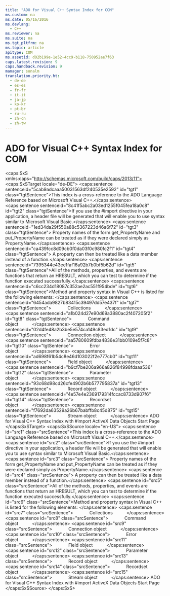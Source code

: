 ```yaml
---
title: "ADO for Visual C++ Syntax Index for COM"
ms.custom: na
ms.date: 05/16/2016
ms.devlang: 
  - C++
ms.reviewer: na
ms.suite: na
ms.tgt_pltfrm: na
ms.topic: article
apitype: COM
ms.assetid: d02b199e-1e52-4cc9-b118-750952ae7f63
caps.latest.revision: 9
caps.handback.revision: 9
manager: sonalm
translation.priority.ht: 
  - de-de
  - es-es
  - fr-fr
  - it-it
  - ja-jp
  - ko-kr
  - pt-br
  - ru-ru
  - zh-cn
  - zh-tw
---
```

# ADO for Visual C++ Syntax Index for COM
<?xml version="1.0" encoding="utf-8"?>
<caps:SxS xmlns:caps="http://schemas.microsoft.com/build/caps/2013/11">
  <caps:SxSTarget locale="de-DE">
    <developerReferenceWithoutSyntaxDocument xsi:schemaLocation="http://ddue.schemas.microsoft.com/authoring/2003/5 http://dduestorage.blob.core.windows.net/ddueschema/developer.xsd" xmlns="http://ddue.schemas.microsoft.com/authoring/2003/5" xmlns:xlink="http://www.w3.org/1999/xlink" xmlns:xsi="http://www.w3.org/2001/XMLSchema-instance">
      <introduction>
        <para>
          <caps:sentence sentenceid="5cab9adcaaa50031563df240535e2592" id="tgt1" class="tgtSentence">This index is a cross-reference to the ADO Language Reference based on Microsoft Visual C++.</caps:sentence>
        </para>
        <para>
          <caps:sentence sentenceid="8c41f5abc2a03ed1255f045fea18a0c8" id="tgt2" class="tgtSentence">If you use the <legacyBold>#import</legacyBold> directive in your application, a header file will be generated that will enable you to use syntax similar to Microsoft Visual Basic.</caps:sentence>
          <caps:sentence sentenceid="1ed34da29f550a88c5367223d46a6f72" id="tgt3" class="tgtSentence"> Property names of the form <legacyBold>get_</legacyBold><legacyItalic>PropertyName</legacyItalic> and <legacyBold>put_</legacyBold><legacyItalic>PropertyName</legacyItalic> can be treated as if they were declared simply as <legacyItalic>PropertyName</legacyItalic>.</caps:sentence>
          <caps:sentence sentenceid="ca439fcc8d09cb0f0da03f0c980fc2f1" id="tgt4" class="tgtSentence"> A property can then be treated like a data member instead of a function.</caps:sentence>
        </para>
        <para>
          <caps:sentence sentenceid="7395344e43ee1faf16a92b7b0bf5b62d" id="tgt5" class="tgtSentence">All of the methods, properties, and events are functions that return an <legacyBold>HRESULT</legacyBold>, which you can test to determine if the function executed successfully.</caps:sentence>
        </para>
        <para>
          <caps:sentence sentenceid="c6cc234d18087c352ae2ac551f954bde" id="tgt6" class="tgtSentence">Method and property syntax in Visual C++ is listed for the following elements:  </caps:sentence>
        </para>
        <list class="bullet">
          <listItem>
            <para>
              <caps:sentence sentenceid="6454ada9827b83415c39497dd57e437f" id="tgt7" class="tgtSentence">             <legacyLink xlink:href="6a0109a0-f2d9-4f7c-8e1e-42763f9acaea">Collections</legacyLink>           </caps:sentence>
            </para>
          </listItem>
          <listItem>
            <para>
              <caps:sentence sentenceid="a1b024d27e90d69a3880ac2f407205f2" id="tgt8" class="tgtSentence">             <legacyLink xlink:href="cf12cbd1-25f7-4bb5-aa94-0fe823b3b6d6">Command object</legacyLink>           </caps:sentence>
            </para>
          </listItem>
          <listItem>
            <para>
              <caps:sentence sentenceid="02d4fe48a2b3be5e574ca149c83ed1dc" id="tgt9" class="tgtSentence">             <legacyLink xlink:href="cb5e1e15-c5b4-44ab-892f-bf1ae601d0a5">Connection object</legacyLink>           </caps:sentence>
            </para>
          </listItem>
          <listItem>
            <para>
              <caps:sentence sentenceid="aa5780609fdba4836e31bb0109e5f7c8" id="tgt10" class="tgtSentence">             <legacyLink xlink:href="1c3fafe1-8bcc-4c04-b8d1-f5ffebac00dd">Error object</legacyLink>           </caps:sentence>
            </para>
          </listItem>
          <listItem>
            <para>
              <caps:sentence sentenceid="ad698f61b54c8e46d103022f2e777cb0" id="tgt11" class="tgtSentence">             <legacyLink xlink:href="04631b08-3937-440b-ac09-cd166f239908">Field object</legacyLink>           </caps:sentence>
            </para>
          </listItem>
          <listItem>
            <para>
              <caps:sentence sentenceid="b9cf7be206a966a826f84998fdaaa536" id="tgt12" class="tgtSentence">             <legacyLink xlink:href="74801dc1-cf0f-4a6e-960b-5990fe55e30d">Parameter object</legacyLink>           </caps:sentence>
            </para>
          </listItem>
          <listItem>
            <para>
              <caps:sentence sentenceid="93c68d98cd26cfe4902b6b577795837a" id="tgt13" class="tgtSentence">             <legacyLink xlink:href="c4ce8532-a4d8-4f74-9488-9389b6695958">Record object</legacyLink>           </caps:sentence>
            </para>
          </listItem>
          <listItem>
            <para>
              <caps:sentence sentenceid="4e57e4e2369179314fccac8733d907f6" id="tgt14" class="tgtSentence">             <legacyLink xlink:href="affc847c-a533-4c8a-bdff-3682fdb5df5f">Recordset object</legacyLink>           </caps:sentence>
            </para>
          </listItem>
          <listItem>
            <para>
              <caps:sentence sentenceid="f7692da63529a26b67babffb8c45d875" id="tgt15" class="tgtSentence">             <legacyLink xlink:href="dddcceef-9296-4fb3-8eca-94b17d0148de">Stream object</legacyLink>           </caps:sentence>
            </para>
          </listItem>
        </list>
      </introduction>
      <relatedTopics>
        <link xlink:href="5930ccd2-5bab-448a-b0bf-773b8a83e87c">ADO for Visual C++ Syntax Index with #import</link>
        <link xlink:href="2fa6237b-44b8-4b6c-9952-5acd80a54e20">ActiveX Data Objects Start Page</link>
      </relatedTopics>
    </developerReferenceWithoutSyntaxDocument>
  </caps:SxSTarget>
  <caps:SxSSource locale="en-US">
    <developerReferenceWithoutSyntaxDocument xsi:schemaLocation="http://ddue.schemas.microsoft.com/authoring/2003/5 http://dduestorage.blob.core.windows.net/ddueschema/developer.xsd" xmlns="http://ddue.schemas.microsoft.com/authoring/2003/5" xmlns:xlink="http://www.w3.org/1999/xlink" xmlns:xsi="http://www.w3.org/2001/XMLSchema-instance">
      <introduction>
        <para>
          <caps:sentence id="src1" class="srcSentence">This index is a cross-reference to the ADO Language Reference based on Microsoft Visual C++.</caps:sentence>
        </para>
        <para>
          <caps:sentence id="src2" class="srcSentence">If you use the <legacyBold>#import</legacyBold> directive in your application, a header file will be generated that will enable you to use syntax similar to Microsoft Visual Basic.</caps:sentence>
          <caps:sentence id="src3" class="srcSentence"> Property names of the form <legacyBold>get_</legacyBold><legacyItalic>PropertyName</legacyItalic> and <legacyBold>put_</legacyBold><legacyItalic>PropertyName</legacyItalic> can be treated as if they were declared simply as <legacyItalic>PropertyName</legacyItalic>.</caps:sentence>
          <caps:sentence id="src4" class="srcSentence"> A property can then be treated like a data member instead of a function.</caps:sentence>
        </para>
        <para>
          <caps:sentence id="src5" class="srcSentence">All of the methods, properties, and events are functions that return an <legacyBold>HRESULT</legacyBold>, which you can test to determine if the function executed successfully.</caps:sentence>
        </para>
        <para>
          <caps:sentence id="src6" class="srcSentence">Method and property syntax in Visual C++ is listed for the following elements:  </caps:sentence>
        </para>
        <list class="bullet">
          <listItem>
            <para>
              <caps:sentence id="src7" class="srcSentence">             <legacyLink xlink:href="6a0109a0-f2d9-4f7c-8e1e-42763f9acaea">Collections</legacyLink>           </caps:sentence>
            </para>
          </listItem>
          <listItem>
            <para>
              <caps:sentence id="src8" class="srcSentence">             <legacyLink xlink:href="cf12cbd1-25f7-4bb5-aa94-0fe823b3b6d6">Command object</legacyLink>           </caps:sentence>
            </para>
          </listItem>
          <listItem>
            <para>
              <caps:sentence id="src9" class="srcSentence">             <legacyLink xlink:href="cb5e1e15-c5b4-44ab-892f-bf1ae601d0a5">Connection object</legacyLink>           </caps:sentence>
            </para>
          </listItem>
          <listItem>
            <para>
              <caps:sentence id="src10" class="srcSentence">             <legacyLink xlink:href="1c3fafe1-8bcc-4c04-b8d1-f5ffebac00dd">Error object</legacyLink>           </caps:sentence>
            </para>
          </listItem>
          <listItem>
            <para>
              <caps:sentence id="src11" class="srcSentence">             <legacyLink xlink:href="04631b08-3937-440b-ac09-cd166f239908">Field object</legacyLink>           </caps:sentence>
            </para>
          </listItem>
          <listItem>
            <para>
              <caps:sentence id="src12" class="srcSentence">             <legacyLink xlink:href="74801dc1-cf0f-4a6e-960b-5990fe55e30d">Parameter object</legacyLink>           </caps:sentence>
            </para>
          </listItem>
          <listItem>
            <para>
              <caps:sentence id="src13" class="srcSentence">             <legacyLink xlink:href="c4ce8532-a4d8-4f74-9488-9389b6695958">Record object</legacyLink>           </caps:sentence>
            </para>
          </listItem>
          <listItem>
            <para>
              <caps:sentence id="src14" class="srcSentence">             <legacyLink xlink:href="affc847c-a533-4c8a-bdff-3682fdb5df5f">Recordset object</legacyLink>           </caps:sentence>
            </para>
          </listItem>
          <listItem>
            <para>
              <caps:sentence id="src15" class="srcSentence">             <legacyLink xlink:href="dddcceef-9296-4fb3-8eca-94b17d0148de">Stream object</legacyLink>           </caps:sentence>
            </para>
          </listItem>
        </list>
      </introduction>
      <relatedTopics>
        <link xlink:href="5930ccd2-5bab-448a-b0bf-773b8a83e87c">ADO for Visual C++ Syntax Index with #import</link>
        <link xlink:href="2fa6237b-44b8-4b6c-9952-5acd80a54e20">ActiveX Data Objects Start Page</link>
      </relatedTopics>
    </developerReferenceWithoutSyntaxDocument>
  </caps:SxSSource>
</caps:SxS>